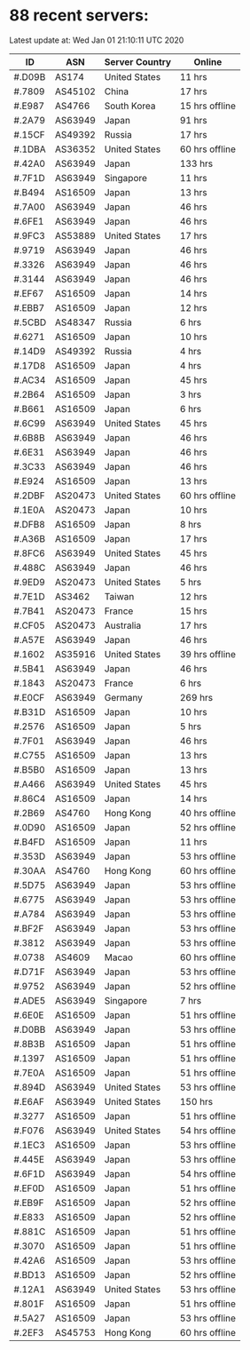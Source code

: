 # 88 recent servers:

Latest update at: Wed Jan 01 21:10:11 UTC 2020

| ID | ASN | Server Country | Online |
| -- | --- | -------------- | ------ |
| #.D09B | AS174 | United States | 11 hrs |
| #.7809 | AS45102 | China | 17 hrs |
| #.E987 | AS4766 | South Korea | 15 hrs offline |
| #.2A79 | AS63949 | Japan | 91 hrs |
| #.15CF | AS49392 | Russia | 17 hrs |
| #.1DBA | AS36352 | United States | 60 hrs offline |
| #.42A0 | AS63949 | Japan | 133 hrs |
| #.7F1D | AS63949 | Singapore | 11 hrs |
| #.B494 | AS16509 | Japan | 13 hrs |
| #.7A00 | AS63949 | Japan | 46 hrs |
| #.6FE1 | AS63949 | Japan | 46 hrs |
| #.9FC3 | AS53889 | United States | 17 hrs |
| #.9719 | AS63949 | Japan | 46 hrs |
| #.3326 | AS63949 | Japan | 46 hrs |
| #.3144 | AS63949 | Japan | 46 hrs |
| #.EF67 | AS16509 | Japan | 14 hrs |
| #.EBB7 | AS16509 | Japan | 12 hrs |
| #.5CBD | AS48347 | Russia | 6 hrs |
| #.6271 | AS16509 | Japan | 10 hrs |
| #.14D9 | AS49392 | Russia | 4 hrs |
| #.17D8 | AS16509 | Japan | 4 hrs |
| #.AC34 | AS16509 | Japan | 45 hrs |
| #.2B64 | AS16509 | Japan | 3 hrs |
| #.B661 | AS16509 | Japan | 6 hrs |
| #.6C99 | AS63949 | United States | 45 hrs |
| #.6B8B | AS63949 | Japan | 46 hrs |
| #.6E31 | AS63949 | Japan | 46 hrs |
| #.3C33 | AS63949 | Japan | 46 hrs |
| #.E924 | AS16509 | Japan | 13 hrs |
| #.2DBF | AS20473 | United States | 60 hrs offline |
| #.1E0A | AS20473 | Japan | 10 hrs |
| #.DFB8 | AS16509 | Japan | 8 hrs |
| #.A36B | AS16509 | Japan | 17 hrs |
| #.8FC6 | AS63949 | United States | 45 hrs |
| #.488C | AS63949 | Japan | 46 hrs |
| #.9ED9 | AS20473 | United States | 5 hrs |
| #.7E1D | AS3462 | Taiwan | 12 hrs |
| #.7B41 | AS20473 | France | 15 hrs |
| #.CF05 | AS20473 | Australia | 17 hrs |
| #.A57E | AS63949 | Japan | 46 hrs |
| #.1602 | AS35916 | United States | 39 hrs offline |
| #.5B41 | AS63949 | Japan | 46 hrs |
| #.1843 | AS20473 | France | 6 hrs |
| #.E0CF | AS63949 | Germany | 269 hrs |
| #.B31D | AS16509 | Japan | 10 hrs |
| #.2576 | AS16509 | Japan | 5 hrs |
| #.7F01 | AS63949 | Japan | 46 hrs |
| #.C755 | AS16509 | Japan | 13 hrs |
| #.B5B0 | AS16509 | Japan | 13 hrs |
| #.A466 | AS63949 | United States | 45 hrs |
| #.86C4 | AS16509 | Japan | 14 hrs |
| #.2B69 | AS4760 | Hong Kong | 40 hrs offline |
| #.0D90 | AS16509 | Japan | 52 hrs offline |
| #.B4FD | AS16509 | Japan | 11 hrs |
| #.353D | AS63949 | Japan | 53 hrs offline |
| #.30AA | AS4760 | Hong Kong | 60 hrs offline |
| #.5D75 | AS63949 | Japan | 53 hrs offline |
| #.6775 | AS63949 | Japan | 53 hrs offline |
| #.A784 | AS63949 | Japan | 53 hrs offline |
| #.BF2F | AS63949 | Japan | 53 hrs offline |
| #.3812 | AS63949 | Japan | 53 hrs offline |
| #.0738 | AS4609 | Macao | 60 hrs offline |
| #.D71F | AS63949 | Japan | 53 hrs offline |
| #.9752 | AS63949 | Japan | 52 hrs offline |
| #.ADE5 | AS63949 | Singapore | 7 hrs |
| #.6E0E | AS16509 | Japan | 51 hrs offline |
| #.D0BB | AS63949 | Japan | 53 hrs offline |
| #.8B3B | AS16509 | Japan | 51 hrs offline |
| #.1397 | AS16509 | Japan | 51 hrs offline |
| #.7E0A | AS16509 | Japan | 51 hrs offline |
| #.894D | AS63949 | United States | 53 hrs offline |
| #.E6AF | AS63949 | United States | 150 hrs |
| #.3277 | AS16509 | Japan | 51 hrs offline |
| #.F076 | AS63949 | United States | 54 hrs offline |
| #.1EC3 | AS16509 | Japan | 53 hrs offline |
| #.445E | AS63949 | Japan | 53 hrs offline |
| #.6F1D | AS63949 | Japan | 54 hrs offline |
| #.EF0D | AS16509 | Japan | 51 hrs offline |
| #.EB9F | AS16509 | Japan | 52 hrs offline |
| #.E833 | AS16509 | Japan | 52 hrs offline |
| #.881C | AS16509 | Japan | 51 hrs offline |
| #.3070 | AS16509 | Japan | 51 hrs offline |
| #.42A6 | AS16509 | Japan | 53 hrs offline |
| #.BD13 | AS16509 | Japan | 52 hrs offline |
| #.12A1 | AS63949 | United States | 53 hrs offline |
| #.801F | AS16509 | Japan | 51 hrs offline |
| #.5A27 | AS16509 | Japan | 53 hrs offline |
| #.2EF3 | AS45753 | Hong Kong | 60 hrs offline |

